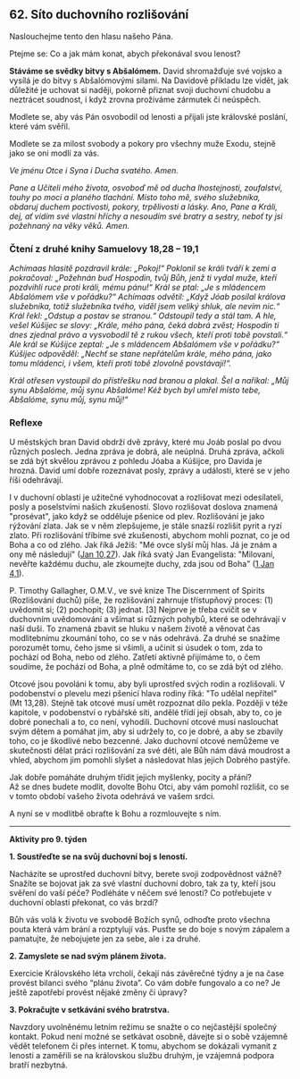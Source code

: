 ## 62. **Síto duchovního rozlišování**

Naslouchejme tento den hlasu našeho Pána.

Ptejme se: Co a jak mám konat, abych překonával svou lenost?

**Stáváme se svědky bitvy s Abšalómem.** David shromažďuje své vojsko a vysílá je do bitvy s Abšalómovými silami. Na Davidově příkladu lze vidět, jak důležité je uchovat si naději, pokorně přiznat svoji duchovní chudobu a neztrácet soudnost, i když zrovna prožíváme zármutek či neúspěch.

Modlete se, aby vás Pán osvobodil od lenosti a přijali jste královské poslání, které vám svěřil.

Modlete se za milost svobody a pokory pro všechny muže Exodu, stejně jako se oni modlí za vás.

_Ve jménu Otce i Syna i Ducha svatého. Amen._

_Pane a Učiteli mého života, osvoboď mě od ducha lhostejnosti, zoufalství, touhy po moci a planého tlachání. Místo toho mě, svého služebníka, obdaruj duchem poctivosti, pokory, trpělivosti a lásky. Ano, Pane a Králi, dej, ať vidím své vlastní hříchy a nesoudím své bratry a sestry, neboť ty jsi požehnaný na věky věků. Amen._

### Čtení z druhé knihy Samuelovy 18,28 – 19,1

_Achímaas hlasitě pozdravil krále: „Pokoj!“ Poklonil se králi tváří k zemi a pokračoval: „Požehnán buď Hospodin, tvůj Bůh, jenž ti vydal muže, kteří pozdvihli ruce proti králi, mému pánu!“ Král se ptal: „Je s mládencem Abšalómem vše v pořádku?“ Achímaas odvětil: „Když Jóab posílal králova služebníka, totiž služebníka tvého, viděl jsem veliký shluk, ale nevím nic.“ Král řekl: „Odstup a postav se stranou.“ Odstoupil tedy a stál tam. A hle, vešel Kúšijec se slovy: „Krále, mého pána, čeká dobrá zvěst; Hospodin ti dnes zjednal právo a vysvobodil tě z rukou všech, kteří proti tobě povstali.“ Ale král se Kúšijce zeptal: „Je s mládencem Abšalómem vše v pořádku?“ Kúšijec odpověděl: „Nechť se stane nepřátelům krále, mého pána, jako tomu mládenci, i všem, kteří proti tobě zlovolně povstávají!“._

_Král otřesen vystoupil do přístřešku nad branou a plakal. Šel a naříkal: „Můj synu Abšalóme, můj synu Abšalóme! Kéž bych byl umřel místo tebe, Abšalóme, synu můj, synu můj!“_

### Reflexe

U městských bran David obdrží dvě zprávy, které mu Joáb poslal po dvou různých poslech. Jedna zpráva je dobrá, ale neúplná. Druhá zpráva, ačkoli se zdá být skvělou zprávou z pohledu Jóaba a Kúšijce, pro Davida je hrozná. David umí dobře rozeznávat posly, zprávy a události, které se v jeho říši odehrávají.

I v duchovní oblasti je užitečné vyhodnocovat a rozlišovat mezi odesílateli, posly a poselstvími našich zkušeností. Slovo rozlišovat doslova znamená "prosévat", jako když se odděluje pšenice od plev. Rozlišování je jako rýžování zlata. Jak se v něm zlepšujeme, je stále snazší rozlišit pyrit a ryzí zlato. Při rozlišování tříbíme své zkušenosti, abychom mohli poznat, co je od Boha a co od zlého. Jak říká Ježíš: "Mé ovce slyší můj hlas. Já je znám a ony mě následují" ([Jan 10,27](https://www.obohu.cz/bible/index.php?styl=CSP&kap=10&k=J)). Jak říká svatý Jan Evangelista: "Milovaní, nevěřte každému duchu, ale zkoumejte duchy, zda jsou od Boha" ([1 Jan 4,1](https://www.obohu.cz/bible/index.php?styl=CSP&kap=4&k=1J)).

P. Timothy Gallagher, O.M.V., ve své knize The Discernment of Spirits (Rozlišování duchů) píše, že rozlišování zahrnuje třístupňový proces: (1) uvědomit si; (2) pochopit; (3) jednat. [3] Nejprve je třeba cvičit se v duchovním uvědomování a všímat si různých pohybů, které se odehrávají v naší duši. To znamená zbavit se hluku v našem životě a věnovat čas modlitebnímu zkoumání toho, co se v nás odehrává. Za druhé se snažíme porozumět tomu, čeho jsme si všimli, a učinit si úsudek o tom, zda to pochází od Boha, nebo od zlého. Zatřetí aktivně přijímáme to, o čem soudíme, že pochází od Boha, a plně odmítáme to, co se zdá být od zlého.

Otcové jsou povoláni k tomu, aby byli uprostřed svých rodin a rozlišovali. V podobenství o plevelu mezi pšenicí hlava rodiny říká: "To udělal nepřítel" (Mt 13,28). Stejně tak otcové musí umět rozpoznat dílo pekla. Později v téže kapitole, v podobenství o rybářské síti, andělé třídí její obsah, aby to, co je dobré ponechali a to, co není, vyhodili. Duchovní otcové musí naslouchat svým dětem a pomáhat jim, aby si udržely to, co je dobré, a aby se zbavily toho, co je škodlivé nebo bezcenné. Jako duchovní otcové nemůžeme ve skutečnosti dělat práci rozlišování za své děti, ale Bůh nám dává moudrost a vhled, abychom jim pomohli slyšet a následovat hlas jejich Dobrého pastýře.

Jak dobře pomáháte druhým třídit jejich myšlenky, pocity a přání? \
Až se dnes budete modlit, dovolte Bohu Otci, aby vám pomohl rozlišit, co se v tomto období vašeho života odehrává ve vašem srdci.

A nyní se v modlitbě obraťte k Bohu a rozmlouvejte s ním.

---

**Aktivity pro 9. týden**

**1. Soustřeďte se na svůj duchovní boj s leností.**

Nacházíte se uprostřed duchovní bitvy, berete svoji zodpovědnost vážně? Snažíte se bojovat jak za své vlastní duchovní dobro, tak za ty, kteří jsou svěření do vaší péče? Podléháte v něčem své lenosti? Co potřebujete v duchovní oblasti překonat, co vás brzdí?

Bůh vás volá k životu ve svobodě Božích synů, odhoďte proto všechna pouta která vám brání a rozptylují vás. Pusťte se do boje s novým zápalem a pamatujte, že nebojujete jen za sebe, ale i za druhé.

**2. Zamyslete se nad svým plánem života.**

Exercicie Královského léta vrcholí, čekají nás závěrečné týdny a je na čase provést bilanci svého “plánu života”. Co vám dobře fungovalo a co ne? Je ještě zapotřebí provést nějaké změny či úpravy?

**3. Pokračujte v setkávání svého bratrstva.**

Navzdory uvolněnému letním režimu se snažte o co nejčastější společný kontakt. Pokud není možné se setkávat osobně, dávejte si o sobě vzájemně vědět telefonem či přes internet. K tomu, abychom se dokázali vymanit z lenosti a zaměřili se na královskou službu druhým, je vzájemná podpora bratří nezbytná.
